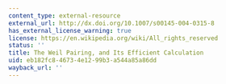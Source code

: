 ```yaml
---
content_type: external-resource
external_url: http://dx.doi.org/10.1007/s00145-004-0315-8
has_external_license_warning: true
license: https://en.wikipedia.org/wiki/All_rights_reserved
status: ''
title: The Weil Pairing, and Its Efficient Calculation
uid: eb182fc8-4673-4e12-99b3-a544a85a86dd
wayback_url: ''
---
```

